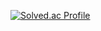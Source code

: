 [![Solved.ac Profile](http://mazassumnida.wtf/api/v2/generate_badge?boj=dlwodyd1435)](https://solved.ac/dlwodyd1435/)
